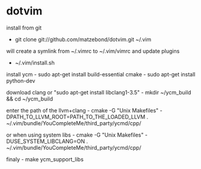 dotvim
===============

install from git
- git clone git://github.com/matzebond/dotvim.git ~/.vim

will create a symlink from ~/.vimrc to ~/.vim/vimrc and update plugins
- ~/.vim/install.sh

install ycm
    - sudo apt-get install build-essential cmake
    - sudo apt-get install python-dev

download clang or "sudo apt-get install libclang1-3.5"
    - mkdir ~/ycm_build && cd ~/ycm_build

enter the path of the llvm+clang
    - cmake -G "Unix Makefiles" -DPATH_TO_LLVM_ROOT=PATH_TO_THE_LOADED_LLVM . ~/.vim/bundle/YouCompleteMe/third_party/ycmd/cpp/

or when using system libs
    - cmake -G "Unix Makefiles" -DUSE_SYSTEM_LIBCLANG=ON . ~/.vim/bundle/YouCompleteMe/third_party/ycmd/cpp/

finaly
    - make ycm_support_libs
